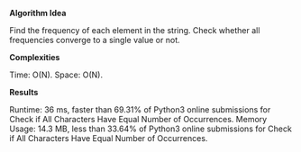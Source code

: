 **Algorithm Idea**

Find the frequency of each element in the string. 
Check whether all frequencies converge to a single 
value or not. 

**Complexities**

Time: O(N).
Space: O(N).

**Results**

Runtime: 36 ms, faster than 69.31% of Python3 online submissions for Check if All Characters Have Equal Number of Occurrences.
Memory Usage: 14.3 MB, less than 33.64% of Python3 online submissions for Check if All Characters Have Equal Number of Occurrences.
